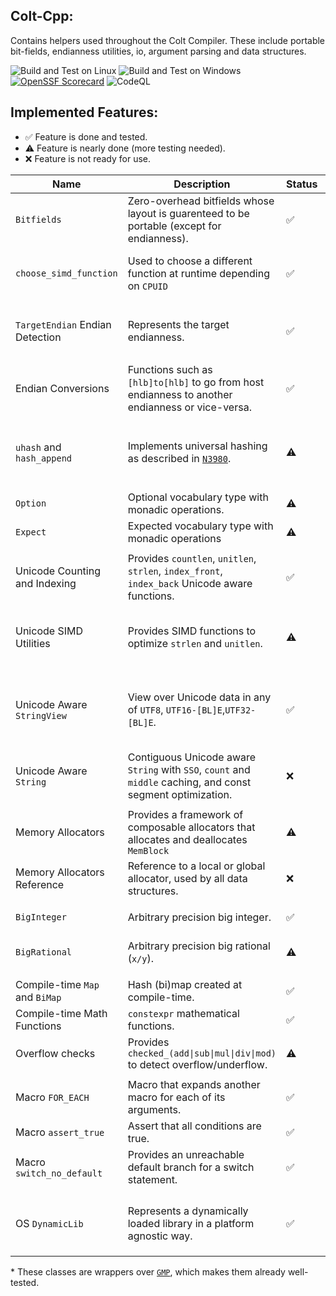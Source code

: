 ## Colt-Cpp:
Contains helpers used throughout the Colt Compiler.
These include portable bit-fields, endianness utilities, io, argument parsing and data structures.

![Build and Test on Linux](https://github.com/R533-Code/colt-cpp/actions/workflows/cmake-multi-platform.yml/badge.svg)
![Build and Test on Windows](https://github.com/R533-Code/colt-cpp/actions/workflows/cmake-windows-platform.yml/badge.svg)
[![OpenSSF Scorecard](https://api.scorecard.dev/projects/github.com/R533-Code/colt-cpp/badge)](https://scorecard.dev/viewer/?uri=github.com/R533-Code/colt-cpp)
![CodeQL](https://github.com/R533-Code/colt-cpp/actions/workflows/codeql.yml/badge.svg)


## Implemented Features:
- ✅ Feature is done and tested.
- ⚠️ Feature is nearly done (more testing needed).
- ❌ Feature is not ready for use.


|Name|Description|Status|Note|
|----|-----------|------|----|
|`Bitfields`| Zero-overhead bitfields whose layout is guarenteed to be portable (except for endianness).|✅|Supports hashing and serialization. |
|`choose_simd_function`| Used to choose a different function at runtime depending on `CPUID`|✅|If needed, detecting more instructions sets could be added.|
|`TargetEndian` Endian Detection| Represents the target endianness. |✅|There is also the `COLT_LITTLE_ENDIAN` and `COLT_BIG_ENDIAN` macros.|
|Endian Conversions|Functions such as `[hlb]to[hlb]` to go from host endianness to another endianness or vice-versa.|✅|Implemented using intrinsics.|
| | |
| `uhash` and `hash_append` |Implements universal hashing as described in [`N3980`](https://www.open-std.org/jtc1/sc22/wg21/docs/papers/2014/n3980.html).|⚠️| The current implemented `hash_algorithm`s are `fnv1a` and `SipHash-2-4`.
| | |
|`Option`| Optional vocabulary type with monadic operations. |⚠️| More unit tests could be added. |
|`Expect`| Expected vocabulary type with monadic operations |⚠️| More unit tests could be added. |
| | |
|Unicode Counting and Indexing|Provides `countlen`, `unitlen`, `strlen`, `index_front`, `index_back` Unicode aware functions.|✅|More unit tests could be added.|
|Unicode SIMD Utilities| Provides SIMD functions to optimize `strlen` and `unitlen`.|⚠️|For now, `x86_64` versions are provided with little to no `ARM NEON` support. |
|Unicode Aware `StringView`| View over Unicode data in any of `UTF8`, `UTF16-[BL]E`,`UTF32-[BL]E`.|✅| A type-erased `StringView` could also be added, whose encoding is determined at runtime.|
|Unicode Aware `String`|Contiguous Unicode aware `String` with `SSO`, `count` and `middle` caching, and const segment optimization.|❌| The implementation is a work in progress.|
| | |
|Memory Allocators| Provides a framework of composable allocators that allocates and deallocates `MemBlock` |⚠️| More allocators could be added. |
|Memory Allocators Reference| Reference to a local or global allocator, used by all data structures.|❌| Not implemented yet. |
| | |
|`BigInteger`| Arbitrary precision big integer.|✅| More unit tests could be added. * |
|`BigRational`|Arbitrary precision big rational (`x/y`).|⚠️| Some API improvements could be done. * |
| | |
|Compile-time `Map` and `BiMap`|Hash (bi)map created at compile-time.|✅| |
|Compile-time Math Functions|`constexpr` mathematical functions.|✅| |
|Overflow checks|Provides `checked_(add\|sub\|mul\|div\|mod)` to detect overflow/underflow.|⚠️|More unit tests are needed. |
| | |
|Macro `FOR_EACH`|Macro that expands another macro for each of its arguments.|✅| For `MSVC`, this macro needs `/Zc:preprocessor`. |
|Macro `assert_true`|Assert that all conditions are true.|✅| Works at compile time.|
|Macro `switch_no_default`|Provides an unreachable default branch for a switch statement.|✅| |
| | |
|OS `DynamicLib`| Represents a dynamically loaded library in a platform agnostic way.|✅| For Linux, `-Wl,-export-dynamic` must be specified for self-introspection. |

\* These classes are wrappers over [`GMP`](https://gmplib.org/), which makes them already well-tested.
